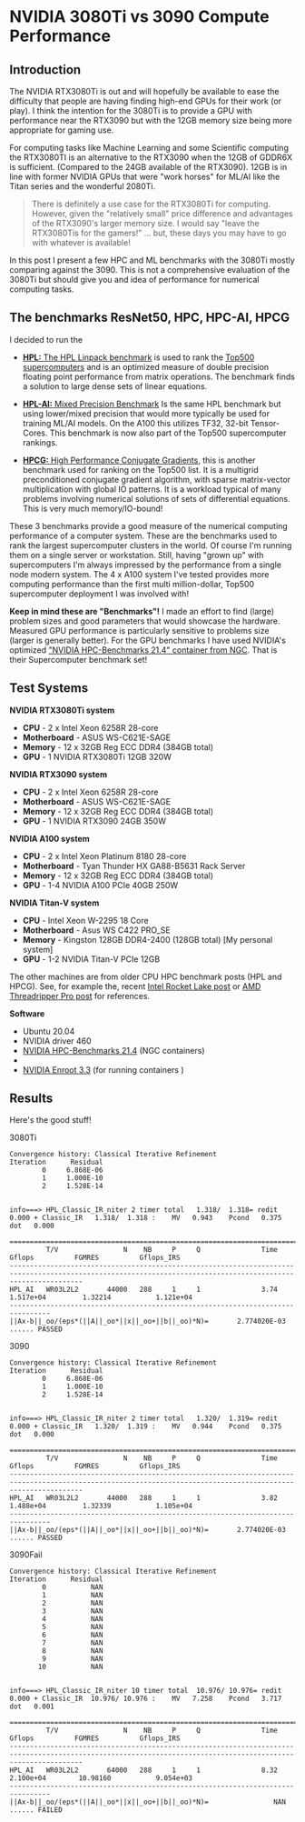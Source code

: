 # NVIDIA 3080Ti vs 3090 Compute Performance 

## Introduction

The NVIDIA RTX3080Ti is out and will hopefully be available to ease the difficulty that people are having finding high-end GPUs for their work (or play). I think the intention for the 3080Ti is to provide a GPU with performance near the RTX3090 but with the 12GB memory size being more appropriate for gaming use.

 For computing tasks like Machine Learning and some Scientific computing the RTX3080TI is an alternative to the RTX3090 when the 12GB of GDDR6X is sufficient. (Compared to the 24GB available of the RTX3090). 12GB is in line with former NVIDIA GPUs that were "work horses" for ML/AI like the Titan series and the wonderful 2080Ti. 

 >There is definitely a use case for the RTX3080Ti for computing. However, given the "relatively small" price difference and advantages of the RTX3090's larger memory size. I would say "leave the RTX3080Tis for the gamers!" ... but, these days you may have to go with whatever is available!       

In this post I present a few HPC and ML benchmarks with the 3080Ti mostly comparing against the 3090. This is not a comprehensive evaluation of the 3080Ti but should give you and idea of performance for numerical computing tasks.


## The benchmarks ResNet50, HPC, HPC-AI, HPCG

I decided to run the 

- [**HPL:** The HPL Linpack benchmark](https://www.netlib.org/benchmark/hpl/) is used to rank the [Top500 supercomputers](https://www.top500.org/) and is an optimized measure of double precision floating point performance from matrix operations. The benchmark finds a solution to large dense sets of linear equations.

- [**HPL-AI:** Mixed Precision Benchmark](https://icl.bitbucket.io/hpl-ai/) Is the same HPL benchmark but using lower/mixed precision that would more typically be used for training ML/AI models. On the A100 this utilizes TF32, 32-bit Tensor-Cores. This benchmark is now also part of the Top500 supercomputer rankings.

- [**HPCG:** High Performance Conjugate Gradients](https://www.hpcg-benchmark.org/), this is another benchmark used for ranking on the Top500 list. It is a multigrid preconditioned conjugate gradient algorithm, with sparse matrix-vector multiplication with global IO patterns. It is a workload typical of many problems involving numerical solutions of sets of differential equations. This is very much memory/IO-bound!

These 3 benchmarks provide a good measure of the numerical computing performance of a computer system. These are the benchmarks used to rank the largest supercomputer clusters in the world. Of course I'm running them on a single server or workstation. Still, having "grown up" with supercomputers I'm always impressed by the performance from a single node modern system. The 4 x A100 system I've tested provides more computing performance than the first multi million-dollar, Top500 supercomputer deployment I was involved with!

**Keep in mind these are "Benchmarks"!** I made an effort to find (large) problem sizes and good parameters that would showcase the hardware. Measured GPU performance is particularly sensitive to problems size (larger is generally better). For the GPU benchmarks I have used NVIDIA's optimized ["NVIDIA HPC-Benchmarks 21.4" container from NGC](https://ngc.nvidia.com/catalog/containers/nvidia:hpc-benchmarks). That is their Supercomputer benchmark set!  


## Test Systems

**NVIDIA RTX3080Ti system**
-  **CPU** - 2 x Intel Xeon 6258R 28-core
- **Motherboard** - ASUS WS-C621E-SAGE
- **Memory** - 12 x 32GB Reg ECC DDR4 (384GB total)
- **GPU** - 1 NVIDIA RTX3080Ti 12GB 320W

**NVIDIA RTX3090 system**
-  **CPU** - 2 x Intel Xeon 6258R 28-core
- **Motherboard** - ASUS WS-C621E-SAGE
- **Memory** - 12 x 32GB Reg ECC DDR4 (384GB total)
- **GPU** - 1 NVIDIA RTX3090 24GB 350W

**NVIDIA A100 system**
-  **CPU** - 2 x Intel Xeon Platinum 8180 28-core
- **Motherboard** - Tyan Thunder HX GA88-B5631 Rack Server
- **Memory** - 12 x 32GB Reg ECC DDR4 (384GB total)
- **GPU** - 1-4 NVIDIA A100 PCIe 40GB 250W

**NVIDIA Titan-V system**
- **CPU** - Intel Xeon W-2295 18 Core
- **Motherboard** - Asus WS C422 PRO_SE
- **Memory** - Kingston 128GB DDR4-2400 (128GB total) [My personal system]
- **GPU** - 1-2 NVIDIA Titan-V PCIe 12GB

The other machines are from older CPU HPC benchmark posts (HPL and HPCG). See, for example the, recent [Intel Rocket Lake post](https://www.pugetsystems.com/labs/hpc/Intel-Rocket-Lake-Compute-Performance-Results-HPL-HPCG-NAMD-and-Numpy-2116/) or [AMD Threadripper Pro post](https://www.pugetsystems.com/labs/hpc/AMD-Threadripper-Pro-3995x-HPL-HPCG-NAMD-Performance-Testing-Preliminary-2085/) for references.

**Software**
- Ubuntu 20.04
- NVIDIA driver 460
- [NVIDIA HPC-Benchmarks 21.4](https://ngc.nvidia.com/catalog/containers/nvidia:hpc-benchmarks) (NGC containers)
- 
- [NVIDIA Enroot 3.3](https://github.com/NVIDIA/enroot) (for running containers )

## Results

Here's the good stuff!

3080Ti
```
Convergence history: Classical Iterative Refinement
Iteration      Residual
        0     6.868E-06
        1     1.000E-10
        2     1.528E-14


info===> HPL_Classic_IR_niter 2 timer total   1.318/  1.318= redit   0.000 + Classic_IR   1.318/  1.318 :    MV   0.943    Pcond   0.375    dot   0.000 

================================================================================================================================================================
         T/V                N    NB     P     Q               Time                 Gflops          FGMRES          Gflops_IRS
--------------------------------------------------------------------------------------------------------------------------------------------------------------
HPL_AI   WR03L2L2       44000   288     1     1               3.74              1.517e+04         1.32214           1.121e+04
--------------------------------------------------------------------------------
||Ax-b||_oo/(eps*(||A||_oo*||x||_oo+||b||_oo)*N)=       2.774020E-03 ...... PASSED

```

3090
```
Convergence history: Classical Iterative Refinement
Iteration      Residual
        0     6.868E-06
        1     1.000E-10
        2     1.528E-14


info===> HPL_Classic_IR_niter 2 timer total   1.320/  1.319= redit   0.000 + Classic_IR   1.320/  1.319 :    MV   0.944    Pcond   0.375    dot   0.000 

================================================================================================================================================================
         T/V                N    NB     P     Q               Time                 Gflops          FGMRES          Gflops_IRS
--------------------------------------------------------------------------------------------------------------------------------------------------------------
HPL_AI   WR03L2L2       44000   288     1     1               3.82              1.488e+04         1.32339           1.105e+04
--------------------------------------------------------------------------------
||Ax-b||_oo/(eps*(||A||_oo*||x||_oo+||b||_oo)*N)=       2.774020E-03 ...... PASSED

```

3090Fail
```
Convergence history: Classical Iterative Refinement
Iteration      Residual
        0           NAN
        1           NAN
        2           NAN
        3           NAN
        4           NAN
        5           NAN
        6           NAN
        7           NAN
        8           NAN
        9           NAN
       10           NAN


info===> HPL_Classic_IR_niter 10 timer total  10.976/ 10.976= redit   0.000 + Classic_IR  10.976/ 10.976 :    MV   7.258    Pcond   3.717    dot   0.001 

================================================================================================================================================================
         T/V                N    NB     P     Q               Time                 Gflops          FGMRES          Gflops_IRS
--------------------------------------------------------------------------------------------------------------------------------------------------------------
HPL_AI   WR03L2L2       64000   288     1     1               8.32              2.100e+04        10.98160           9.054e+03
--------------------------------------------------------------------------------
||Ax-b||_oo/(eps*(||A||_oo*||x||_oo+||b||_oo)*N)=                NAN ...... FAILED

```
